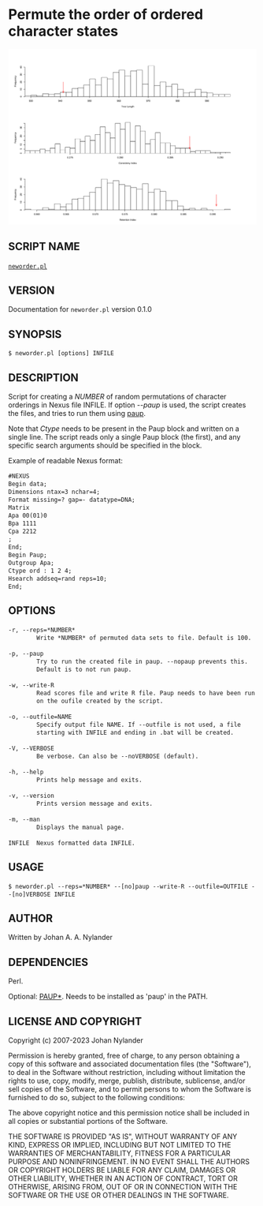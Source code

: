 # Permute the order of ordered character states

![Comparison between the user supplied character-state ordering (red arrows) and permuted orderings.](img/cyn.png)


## SCRIPT NAME

[`neworder.pl`](src/neworder.pl)

## VERSION

Documentation for `neworder.pl` version 0.1.0

## SYNOPSIS

    $ neworder.pl [options] INFILE

## DESCRIPTION

Script for creating a *NUMBER* of random permutations of character
orderings in Nexus file INFILE. If option *--paup* is used, the script
creates the files, and tries to run them using [paup](http://paup.phylosolutions.com/).

Note that *Ctype* needs to be present in the Paup block and written on a
single line. The script reads only a single Paup block (the first), and
any specific search arguments should be specified in the block.

Example of readable Nexus format:

    #NEXUS
    Begin data;
    Dimensions ntax=3 nchar=4;
    Format missing=? gap=- datatype=DNA;
    Matrix
    Apa 00(01)0
    Bpa 1111
    Cpa 2212
    ;
    End;
    Begin Paup;
    Outgroup Apa;
    Ctype ord : 1 2 4;
    Hsearch addseq=rand reps=10;
    End;

## OPTIONS

    -r, --reps=*NUMBER*
            Write *NUMBER* of permuted data sets to file. Default is 100.

    -p, --paup
            Try to run the created file in paup. --nopaup prevents this.
            Default is to not run paup.

    -w, --write-R
            Read scores file and write R file. Paup needs to have been run
            on the oufile created by the script.

    -o, --outfile=NAME
            Specify output file NAME. If --outfile is not used, a file
            starting with INFILE and ending in .bat will be created.

    -V, --VERBOSE
            Be verbose. Can also be --noVERBOSE (default).

    -h, --help
            Prints help message and exits.

    -v, --version
            Prints version message and exits.

    -m, --man
            Displays the manual page.

    INFILE  Nexus formatted data INFILE.

## USAGE

    $ neworder.pl --reps=*NUMBER* --[no]paup --write-R --outfile=OUTFILE --[no]VERBOSE INFILE

## AUTHOR

Written by Johan A. A. Nylander

## DEPENDENCIES

Perl.

Optional: [PAUP\*](http://paup.phylosolutions.com/).
Needs to be installed as 'paup' in the PATH.

## LICENSE AND COPYRIGHT

Copyright (c) 2007-2023 Johan Nylander

Permission is hereby granted, free of charge, to any person obtaining a copy
of this software and associated documentation files (the "Software"), to deal
in the Software without restriction, including without limitation the rights
to use, copy, modify, merge, publish, distribute, sublicense, and/or sell
copies of the Software, and to permit persons to whom the Software is
furnished to do so, subject to the following conditions:

The above copyright notice and this permission notice shall be included in all
copies or substantial portions of the Software.

THE SOFTWARE IS PROVIDED "AS IS", WITHOUT WARRANTY OF ANY KIND, EXPRESS OR
IMPLIED, INCLUDING BUT NOT LIMITED TO THE WARRANTIES OF MERCHANTABILITY,
FITNESS FOR A PARTICULAR PURPOSE AND NONINFRINGEMENT. IN NO EVENT SHALL THE
AUTHORS OR COPYRIGHT HOLDERS BE LIABLE FOR ANY CLAIM, DAMAGES OR OTHER
LIABILITY, WHETHER IN AN ACTION OF CONTRACT, TORT OR OTHERWISE, ARISING FROM,
OUT OF OR IN CONNECTION WITH THE SOFTWARE OR THE USE OR OTHER DEALINGS IN THE
SOFTWARE.
